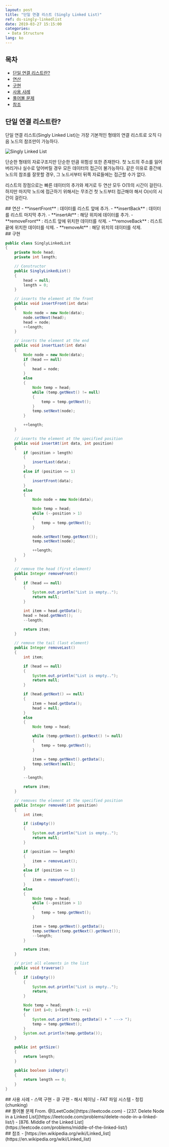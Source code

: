 ```yaml
---
layout: post
title: "단일 연결 리스트 (Singly Linked List)"
ref: ds-singly-linkedlist
date: 2019-03-27 15:15:00
categories: 
 - Data Structure
lang: ko
---
```


## 목차
- [단일 연결 리스트란?](#concept)
- [연산](#op)
- [구현](#implementation)
- [사용 사례](#app)
- [풀어볼 문제](#problem)
- [참조](#ref)

<div class="divider"></div>

## 단일 연결 리스트란? <a id="concept"></a>
단일 연결 리스트(Singly Linked List)는 가장 기본적인 형태의 연결 리스트로 오직 다음 
노드의 참조만이 가능하다.

![Singly Linked List](/assets/images/data-structure/linked-list/sll.png)

단순한 형태의 자료구조지만 단순한 만큼 위험성 또한 존재한다.
첫 노드의 주소를 잃어버리거나 실수로 덮어버릴 경우 모든 데이터의 접근이 불가능하다.
같은 이유로 중간에 노드의 참조를 잘못할 경우, 그 노드서부터 뒤쪽 자료들에는 접근할 수가 없다.

리스트의 장점으로는 빠른 데이터의 추가와 제거로 두 연산 모두 O(1)의 시간이 걸린다. <br />
하지만 마지막 노드에 접근하기 위해서는 무조건 첫 노드부터 접근해야 해서 O(n)의 시간이 걸린다.

<div class="divider"></div>
## 연산 <a id="op"></a>
- **insertFront** : 데이터를 리스트 앞에 추가.
- **insertBack** : 데이터를 리스트 마지막 추가.
- **insertAt** : 해당 위치에 데이터를 추가.
- **removeFront** : 리스트 앞에 위치한 데이터를 삭제.
- **removeBack** : 리스트 끝에 위치한 데이터를 삭제.
- **removeAt** : 해당 위치의 데이터를 삭제.

<div class="divider"></div>
## 구현 <a id="implementation"></a>

```java
public class SinglyLinkedList
{
    private Node head;
    private int length;

    // Constructor
    public SinglyLinkedList()
    {
        head = null;
        length = 0;
    }

    // inserts the element at the front
    public void insertFront(int data)
    {
        Node node = new Node(data);
        node.setNext(head);
        head = node;
        ++length;
    }

    // inserts the element at the end
    public void insertLast(int data)
    {
        Node node = new Node(data);
        if (head == null)
        {
            head = node;
        }
        else
        {
            Node temp = head;
            while (temp.getNext() != null)
            {
                temp = temp.getNext();
            }
            temp.setNext(node);
        }

        ++length;
    }

    // inserts the element at the specified position
    public void insertAt(int data, int position)
    {
        if (position > length)
        {
            insertLast(data);
        }
        else if (position <= 1)
        {
            insertFront(data);
        }
        else
        {
            Node node = new Node(data);

            Node temp = head;
            while (--position > 1)
            {
                temp = temp.getNext();
            }

            node.setNext(temp.getNext());
            temp.setNext(node);

            ++length;
        }
    }

    // remove the head (first element)
    public Integer removeFront()
    {
        if (head == null)
        {
            System.out.println("List is empty..");
            return null;
        }

        int item = head.getData();
        head = head.getNext();
        --length;

        return item;
    }

    // remove the tail (last element)
    public Integer removeLast()
    {
        int item;

        if (head == null)
        {
            System.out.println("List is empty..");
            return null;
        }

        if (head.getNext() == null)
        {
            item = head.getData();
            head = null;
        }
        else
        {
            Node temp = head;

            while (temp.getNext().getNext() != null)
            {
                temp = temp.getNext();
            }

            item = temp.getNext().getData();
            temp.setNext(null);
        }

        --length;

        return item;
    }

    // removes the element at the specified position
    public Integer removeAt(int position)
    {
        int item;

        if (isEmpty())
        {
            System.out.println("List is empty..");
            return null;
        }

        if (position >= length)
        {
            item = removeLast();
        }
        else if (position <= 1)
        {
            item = removeFront();
        }
        else
        {
            Node temp = head;
            while (--position > 1)
            {
                temp = temp.getNext();
            }

            item = temp.getNext().getData();
            temp.setNext(temp.getNext().getNext());
            --length;
        }

        return item;
    }

    // print all elements in the list
    public void traverse()
    {
        if (isEmpty())
        {
            System.out.println("List is empty..");
            return;
        }

        Node temp = head;
        for (int i=0; i<length-1; ++i)
        {
            System.out.print(temp.getData() + " ---> ");
            temp = temp.getNext();
        }
        System.out.println(temp.getData());
    }

    public int getSize()
    {
        return length;
    }

    public boolean isEmpty()
    {
        return length == 0;
    }
}
```

<div class="divider"></div>
## 사용 사례 <a id="app"></a>
- 스택 구현
- 큐 구현
- 해시 체이닝
- FAT 파일 시스템 - 청킹(chunking)

<div class="divider"></div>
## 풀어볼 문제 <a id="problem"></a>
From. @[LeetCode](https://leetcode.com)
 - [237. Delete Node in a Linked List](https://leetcode.com/problems/delete-node-in-a-linked-list/)
 - [876. Middle of the Linked List](https://leetcode.com/problems/middle-of-the-linked-list/)

<div class="divider"></div>
## 참조 <a id="ref"></a>
- [https://en.wikipedia.org/wiki/Linked_list](https://en.wikipedia.org/wiki/Linked_list)
